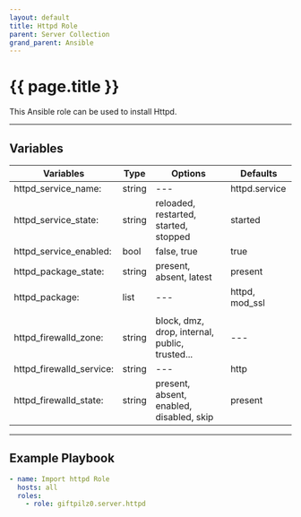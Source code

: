 ```yaml
---
layout: default
title: Httpd Role
parent: Server Collection
grand_parent: Ansible
---
```


# {{ page.title }}

This Ansible role can be used to install Httpd.

______________________________________________________________________

## Variables

| Variables                | Type   | Options                                        | Defaults       |
| ------------------------ | ------ | ---------------------------------------------- | -------------- |
| httpd_service_name:      | string | ---                                            | httpd.service  |
| httpd_service_state:     | string | reloaded, restarted, started, stopped          | started        |
| httpd_service_enabled:   | bool   | false, true                                    | true           |
| httpd_package_state:     | string | present, absent, latest                        | present        |
| httpd_package:           | list   | ---                                            | httpd, mod_ssl |
|                          |        |                                                |                |
| httpd_firewalld_zone:    | string | block, dmz, drop, internal, public, trusted... | ---            |
| httpd_firewalld_service: | string | ---                                            | http           |
| httpd_firewalld_state:   | string | present, absent, enabled, disabled, skip       | present        |

______________________________________________________________________

## Example Playbook

```yaml
- name: Import httpd Role
  hosts: all
  roles:
    - role: giftpilz0.server.httpd
```
